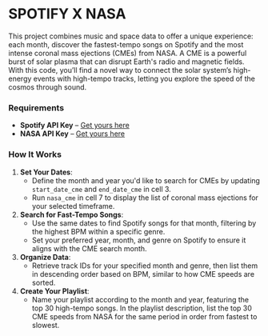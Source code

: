 # **SPOTIFY X NASA**

This project combines music and space data to offer a unique experience: each month, discover the fastest-tempo songs on Spotify and the most intense coronal mass ejections (CMEs) from NASA. A CME is a powerful burst of solar plasma that can disrupt Earth's radio and magnetic fields. With this code, you’ll find a novel way to connect the solar system’s high-energy events with high-tempo tracks, letting you explore the speed of the cosmos through sound.

### **Requirements**

- **Spotify API Key** – [Get yours here](https://developer.spotify.com/documentation/web-api)
- **NASA API Key** – [Get yours here](https://api.nasa.gov/)

### **How It Works**

1. **Set Your Dates**:
   - Define the month and year you'd like to search for CMEs by updating `start_date_cme` and `end_date_cme` in cell 3.
   - Run `nasa_cme` in cell 7 to display the list of coronal mass ejections for your selected timeframe.
2. **Search for Fast-Tempo Songs**:
   - Use the same dates to find Spotify songs for that month, filtering by the highest BPM within a specific genre.
   - Set your preferred year, month, and genre on Spotify to ensure it aligns with the CME search month.
3. **Organize Data**:
   - Retrieve track IDs for your specified month and genre, then list them in descending order based on BPM, similar to how CME speeds are sorted.
4. **Create Your Playlist**:
   - Name your playlist according to the month and year, featuring the top 30 high-tempo songs. In the playlist description, list the top 30 CME speeds from NASA for the same period in order from fastest to slowest.



